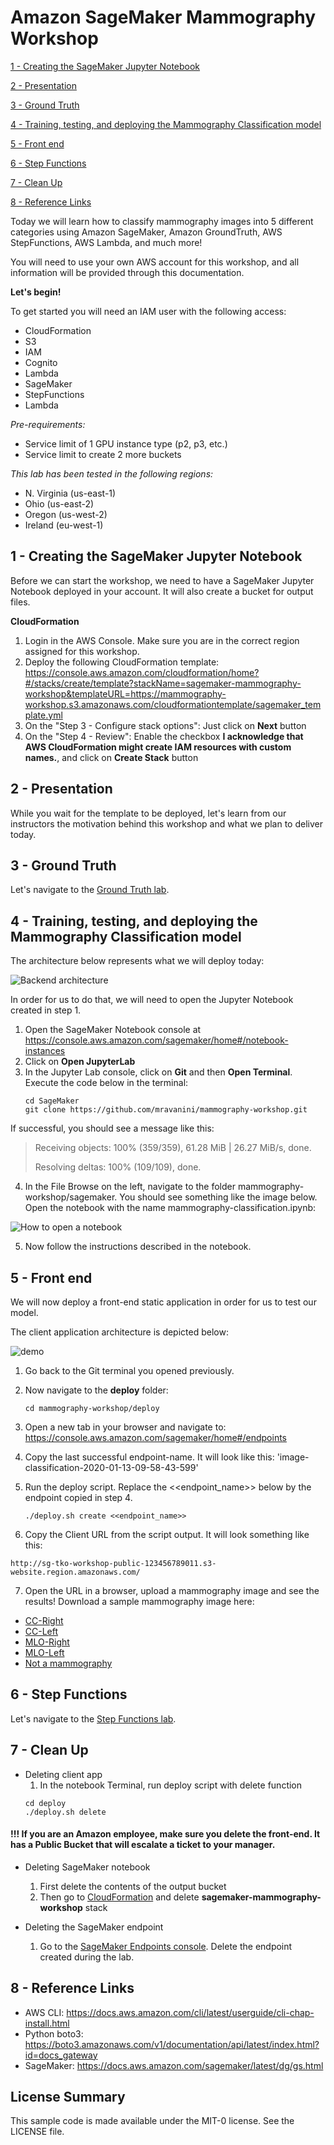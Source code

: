 # Amazon SageMaker Mammography Workshop

[1 - Creating the SageMaker Jupyter Notebook](#1---creating-the-sagemaker-jupyter-notebook)

[2 - Presentation](#2---presentation)

[3 - Ground Truth](#3---ground-truth)

[4 - Training, testing, and deploying the Mammography Classification model](#4---training-testing-and-deploying-the-mammography-classification-model)

[5 - Front end](#5---front-end)

[6 - Step Functions](#6---step-functions)

[7 - Clean Up](#7---clean-up)

[8 - Reference Links](#8---reference-links)


Today we will learn how to classify mammography images into 5 different categories using Amazon SageMaker, Amazon GroundTruth, AWS StepFunctions, AWS Lambda, and much more!

You will need to use your own AWS account for this workshop, and all information will be provided through this documentation.

**Let's begin!**

To get started you will need an IAM user with the following access:
- CloudFormation
- S3
- IAM
- Cognito
- Lambda
- SageMaker
- StepFunctions
- Lambda

*Pre-requirements:*
- Service limit of 1 GPU instance type (p2, p3, etc.)
- Service limit to create 2 more buckets

*This lab has been tested in the following regions:*
- N. Virginia (us-east-1)
- Ohio (us-east-2)
- Oregon (us-west-2)
- Ireland (eu-west-1)

## 1 - Creating the SageMaker Jupyter Notebook

Before we can start the workshop, we need to have a SageMaker Jupyter Notebook deployed in your account. It will also create a bucket for output files.

**CloudFormation**
1. Login in the AWS Console. Make sure you are in the correct region assigned for this workshop.
2. Deploy the following CloudFormation template: https://console.aws.amazon.com/cloudformation/home?#/stacks/create/template?stackName=sagemaker-mammography-workshop&templateURL=https://mammography-workshop.s3.amazonaws.com/cloudformationtemplate/sagemaker_template.yml
3. On the "Step 3 - Configure stack options": Just click on **Next** button
4. On the "Step 4 - Review": Enable the checkbox **I acknowledge that AWS CloudFormation might create IAM resources with custom names.**, and click on **Create Stack** button


## 2 - Presentation

While you wait for the template to be deployed, let's learn from our instructors the motivation behind this workshop and what we plan to deliver today.


## 3 - Ground Truth

Let's navigate to the [Ground Truth lab](groundtruth#sagemaker-ground-truth).

## 4 - Training, testing, and deploying the Mammography Classification model

The architecture below represents what we will deploy today:

![Backend architecture](images/backend-architecture.png)

In order for us to do that, we will need to open the Jupyter Notebook created in step 1.

1. Open the SageMaker Notebook console at https://console.aws.amazon.com/sagemaker/home#/notebook-instances
2. Click on **Open JupyterLab**
3. In the Jupyter Lab console, click on **Git** and then **Open Terminal**. Execute the code below in the terminal:
    ```
    cd SageMaker
    git clone https://github.com/mravanini/mammography-workshop.git
   
    ```
If successful, you should see a message like this:

>Receiving objects: 100% (359/359), 61.28 MiB | 26.27 MiB/s, done.
>
>Resolving deltas: 100% (109/109), done.

4. In the File Browse on the left, navigate to the folder mammography-workshop/sagemaker. You should see something like the image below. Open the notebook with the name mammography-classification.ipynb:

![How to open a notebook](images/open-notebook.png)


5. Now follow the instructions described in the notebook.  

## 5 - Front end

We will now deploy a front-end static application in order for us to test our model.

The client application architecture is depicted below:

![demo](images/architecture.jpg)


1. Go back to the Git terminal you opened previously. 

2. Now navigate to the **deploy** folder:
    ```
    cd mammography-workshop/deploy
    ```
3. Open a new tab in your browser and navigate to:
    https://console.aws.amazon.com/sagemaker/home#/endpoints

4. Copy the last successful endpoint-name. It will look like this: 'image-classification-2020-01-13-09-58-43-599'

5. Run the deploy script. Replace the <<endpoint_name>> below by the endpoint copied in step 4.
    ```
    ./deploy.sh create <<endpoint_name>>
    ```
6. Copy the Client URL from the script output.
It will look something like this: 
```
http://sg-tko-workshop-public-123456789011.s3-website.region.amazonaws.com/
```

7. Open the URL in a browser, upload a mammography image and see the results!
Download a sample mammography image here: 

* [CC-Right](https://mammography-workshop.s3.amazonaws.com/sample/resize_CCD_564.jpg?raw=true)
* [CC-Left](https://mammography-workshop.s3.amazonaws.com/sample/resize_CCE_835.jpg?raw=true)
* [MLO-Right](https://mammography-workshop.s3.amazonaws.com/sample/resize_MLOD_682.jpg?raw=true)
* [MLO-Left](https://mammography-workshop.s3.amazonaws.com/sample/resize_MLOE_743.jpg?raw=true)
* [Not a mammography](https://mammography-workshop.s3.amazonaws.com/sample/resize_NAO_MG_1.3.51.0.7.11929756167.13783.28228.48520.63660.34753.63542.dcm.jpg?raw=true)


## 6 - Step Functions

Let's navigate to the [Step Functions lab](workflow#ml-workflow).


## 7 - Clean Up
* Deleting client app
    1. In the notebook Terminal, run deploy script with delete function
    ```
    cd deploy
    ./deploy.sh delete
    ```

#### !!! If you are an Amazon employee, make sure you delete the front-end. It has a Public Bucket that will escalate a ticket to your manager. 

* Deleting SageMaker notebook
    1. First delete the contents of the output bucket
    2. Then go to [CloudFormation](https://console.aws.amazon.com/cloudformation/home#/stacks) and delete **sagemaker-mammography-workshop** stack
    
* Deleting the SageMaker endpoint
    1. Go to the [SageMaker Endpoints console](https://console.aws.amazon.com/sagemaker/home#/endpoints). Delete the endpoint created during the lab.

## 8 - Reference Links
* AWS CLI: https://docs.aws.amazon.com/cli/latest/userguide/cli-chap-install.html
* Python boto3: https://boto3.amazonaws.com/v1/documentation/api/latest/index.html?id=docs_gateway
* SageMaker: https://docs.aws.amazon.com/sagemaker/latest/dg/gs.html

## License Summary
This sample code is made available under the MIT-0 license. See the LICENSE file.